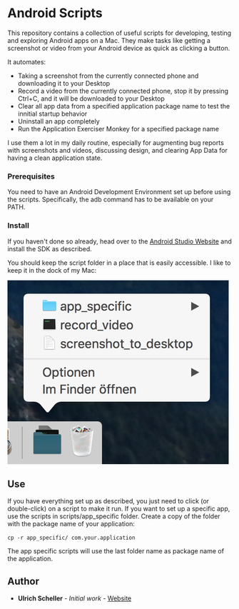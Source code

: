 # Android Scripts

This repository contains a collection of useful scripts for developing, testing and exploring Android apps on a Mac. They make tasks like getting a screenshot or video from your Android device as quick as clicking a button.

It automates:
* Taking a screenshot from the currently connected phone and downloading it to your Desktop
* Record a video from the currently connected phone, stop it by pressing Ctrl+C, and it will be downloaded to your Desktop
* Clear all app data from a specified application package name to test the innitial startup behavior
* Uninstall an app completely
* Run the Application Exerciser Monkey for a specified package name

I use them a lot in my daily routine, especially for augmenting bug reports with screenshots and videos, discussing design, and clearing App Data for having a clean application state.

### Prerequisites

You need to have an Android Development Environment set up before using the scripts. Specifically, the adb command has to be available on your PATH.

### Install

If you haven't done so already, head over to the [Android Studio Website](https://developer.android.com/studio/index.html) and install the SDK as described.

You should keep the script folder in a place that is easily accessible. I like to keep it in the dock of my Mac:

![script folder in dock](script_in_doc.png)

## Use

If you have everything set up as described, you just need to click (or double-click) on a script to make it run. If you want to set up a specific app, use the scripts in scripts/app_specific folder. Create a copy of the folder with the package name of your application:

```
cp -r app_specific/ com.your.application
```

The app specific scripts will use the last folder name as package name of the application.

## Author

* **Ulrich Scheller** - *Initial work* - [Website](https://www.ulrich-scheller.de/)
